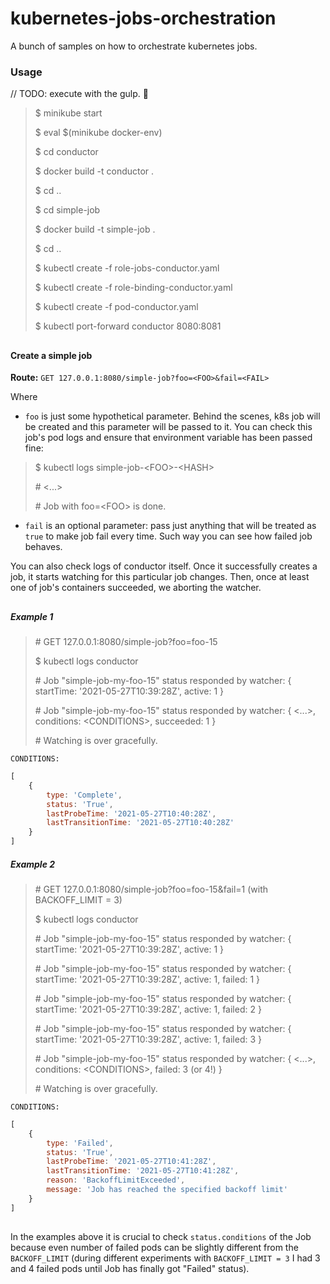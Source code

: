 # kubernetes-jobs-orchestration
A bunch of samples on how to orchestrate kubernetes jobs.

### Usage
// TODO: execute with the gulp. :grimacing:
> $ minikube start
>
> $ eval $(minikube docker-env)
>
> $ cd conductor
>
> $ docker build -t conductor .
>
> $ cd ..
>
> $ cd simple-job
>
> $ docker build -t simple-job .
>
> $ cd ..
>
> $ kubectl create -f role-jobs-conductor.yaml
>
> $ kubectl create -f role-binding-conductor.yaml
>
> $ kubectl create -f pod-conductor.yaml
>
> $ kubectl port-forward conductor 8080:8081
##
#### Create a simple job

**Route:** `GET 127.0.0.1:8080/simple-job?foo=<FOO>&fail=<FAIL>`

Where 
- `foo` is just some hypothetical parameter. Behind the scenes, k8s job will be created and
this parameter will be passed to it. You can check this job's pod logs and ensure
that environment variable has been passed fine:
> $ kubectl logs simple-job-\<FOO>-\<HASH>
> 
> \# \<...>
>
> \# Job with foo=\<FOO> is done.

- `fail` is an optional parameter: pass just anything that will be treated as `true` to make
job fail every time. Such way you can see how failed job behaves.

You can also check logs of conductor itself. Once it successfully creates a job, it starts watching
for this particular job changes. Then, once at least one of job's containers succeeded, we aborting
the watcher.
##
##### Example 1
> \# GET 127.0.0.1:8080/simple-job?foo=foo-15
>
> $ kubectl logs conductor
>
> \# Job "simple-job-my-foo-15" status responded by watcher:  { startTime: '2021-05-27T10:39:28Z', active: 1 }
> 
> \# Job "simple-job-my-foo-15" status responded by watcher:  { \<...>, conditions: \<CONDITIONS>, succeeded: 1 }
>
> \# Watching is over gracefully.
>
`CONDITIONS:`
```js
[
    {
        type: 'Complete',
        status: 'True',
        lastProbeTime: '2021-05-27T10:40:28Z',
        lastTransitionTime: '2021-05-27T10:40:28Z'
    }
]
```
##### Example 2
> \# GET 127.0.0.1:8080/simple-job?foo=foo-15&fail=1 (with BACKOFF_LIMIT = 3)
>
> $ kubectl logs conductor
>
> \# Job "simple-job-my-foo-15" status responded by watcher:  { startTime: '2021-05-27T10:39:28Z', active: 1 }
>
> \# Job "simple-job-my-foo-15" status responded by watcher:  { startTime: '2021-05-27T10:39:28Z', active: 1, failed: 1 }
>
> \# Job "simple-job-my-foo-15" status responded by watcher:  { startTime: '2021-05-27T10:39:28Z', active: 1, failed: 2 }
>
> \# Job "simple-job-my-foo-15" status responded by watcher:  { startTime: '2021-05-27T10:39:28Z', active: 1, failed: 3 }
> 
> \# Job "simple-job-my-foo-15" status responded by watcher:  { \<...>, conditions: \<CONDITIONS>, failed: 3 (or 4!) }
>
> \# Watching is over gracefully.
>
`CONDITIONS:`
```js
[
    {
        type: 'Failed',
        status: 'True',
        lastProbeTime: '2021-05-27T10:41:28Z',
        lastTransitionTime: '2021-05-27T10:41:28Z',
        reason: 'BackoffLimitExceeded',
        message: 'Job has reached the specified backoff limit'
    }
]
```
##


In the examples above it is crucial to check `status.conditions` of the Job
because even number of failed pods can be slightly different from the
`BACKOFF_LIMIT` (during different experiments with `BACKOFF_LIMIT = 3`
I had 3 and 4 failed pods until Job has finally got "Failed" status).
